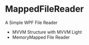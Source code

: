 # MappedFileReader


A Simple WPF File Reader 

- MVVM Structure with MVVM Light
- MemoryMapped File Reader



